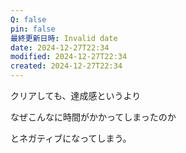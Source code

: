 ```yaml
---
Q: false
pin: false
最終更新日時: Invalid date
date: 2024-12-27T22:34
modified: 2024-12-27T22:34
created: 2024-12-27T22:34
---
```

  

クリアしても、達成感というより

なぜこんなに時間がかかってしまったのか

とネガティブになってしまう。